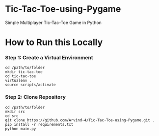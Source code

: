 # Tic-Tac-Toe-using-Pygame

Simple Multiplayer Tic-Tac-Toe Game in Python

# How to Run this Locally

### Step 1: Create a Virtual Environment
```
cd /path/to/folder
mkdir tic-tac-toe
cd tic-tac-toe
virtualenv .
source scripts/activate
```

### Step 2: Clone Repository
```
cd /path/to/folder
mkdir src
cd src
git clone https://github.com/Arvind-4/Tic-Tac-Toe-using-Pygame.git .
pip install -r requirements.txt
python main.py
```
